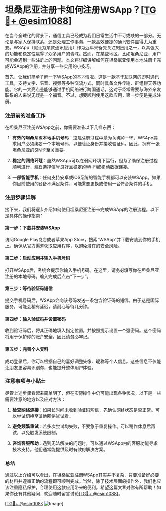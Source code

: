 # 坦桑尼亚注册卡如何注册WSApp？[[TG💪+ @esim1088](https://t.me/s/esim1088)]

在当今全球化的背景下，通信工具已经成为我们日常生活中不可或缺的一部分。无论是与家人保持联系，还是处理工作事务，一款高效便捷的通讯软件显得尤为重要。WSApp（假设为某款通讯应用）作为近年来备受关注的应用之一，以其强大的功能和稳定性赢得了众多用户的青睐。然而，在某些地区，比如坦桑尼亚，用户可能会遇到一些注册上的问题。本文将详细讲解如何在坦桑尼亚使用本地注册卡完成WSApp的注册，并分享一些实用的小技巧。

首先，让我们简单了解一下WSApp的基本情况。这是一款基于互联网的即时通讯工具，支持文字、语音、视频等多种交流方式，同时具备文件传输、群组聊天等功能。它的一大亮点是能够通过手机网络进行跨国通话，这对于经常需要与海外亲友联系的人来说无疑是一个福音。不过，想要顺利使用这款应用，第一步便是完成注册。

### 注册前的准备工作

在坦桑尼亚注册WSApp之前，你需要准备以下几样东西：

1. **有效的坦桑尼亚本地手机号码**：这是注册过程中最为关键的一环。WSApp要求用户必须绑定一个本地号码，以便验证身份并接收验证码。因此，拥有一张坦桑尼亚的SIM卡至关重要。
   
2. **稳定的网络环境**：虽然WSApp可以在弱网环境下运行，但为了确保注册过程顺利进行，建议选择信号良好且稳定的Wi-Fi或移动数据连接。

3. **一部智能手机**：任何支持安卓或iOS系统的智能手机都可以安装WSApp。如果你目前使用的设备不满足条件，可能需要更换或借用一台符合条件的手机。

### 注册步骤详解

接下来，我们将逐步介绍如何使用坦桑尼亚注册卡完成WSApp的注册流程。以下是具体的操作指南：

#### 第一步：下载并安装WSApp

访问Google Play商店或者苹果App Store，搜索“WSApp”并下载安装到你的手机上。确保从官方渠道获取应用程序，以避免潜在的安全风险。

#### 第二步：启动应用并输入手机号码

打开WSApp后，系统会提示你输入手机号码。在这里，请务必填写你在坦桑尼亚注册的本地号码。输入完成后点击“下一步”。

#### 第三步：等待验证码短信

提交手机号码后，WSApp会向该号码发送一条包含验证码的短信。由于这是国际服务，可能会稍有延迟，请耐心等待几分钟。

#### 第四步：输入验证码并设置密码

收到验证码后，将其正确地填入指定位置，并按照提示设置一个强密码。这个密码将用于保护你的账户安全，因此请务必牢记。

#### 第五步：完善个人资料

成功登录后，你可以根据自己的喜好调整头像、昵称等个人信息。这些信息不仅能让朋友更容易识别你，也能提升整体用户体验。

### 注意事项与小贴士

尽管上述步骤看起来简单明了，但在实际操作中仍可能出现各种状况。以下是一些需要注意的地方以及应对方法：

1. **检查网络连接**：如果长时间未收到验证码短信，先确认网络状态是否正常。可以尝试切换至其他网络试试看。

2. **避免频繁重试**：若多次尝试均失败，不要急于重复操作。可以稍作休息后再试，以免触发系统限制。

3. **咨询客服帮助**：遇到无法解决的问题时，可以通过WSApp内的客服功能寻求技术支持。他们通常能提供及时有效的解决方案。

### 总结

通过以上介绍可以看出，在坦桑尼亚注册WSApp其实并不复杂，只要准备好必要的材料并遵循正确的流程即可顺利完成。当然，除了技术层面的操作外，我们也应该注重隐私保护，合理使用这款应用带来的便利。希望这篇文章对你有所帮助！如果你还有其他疑问，欢迎随时留言讨论[[TG💪+ @esim1088](https://t.me/s/esim1088)]。

[[TG💪+ @esim1088](https://t.me/s/esim1088) ![Image](https://i.postimg.cc/4NQfJmqS/Snipaste-2025-05-13-00-14-12.png)]